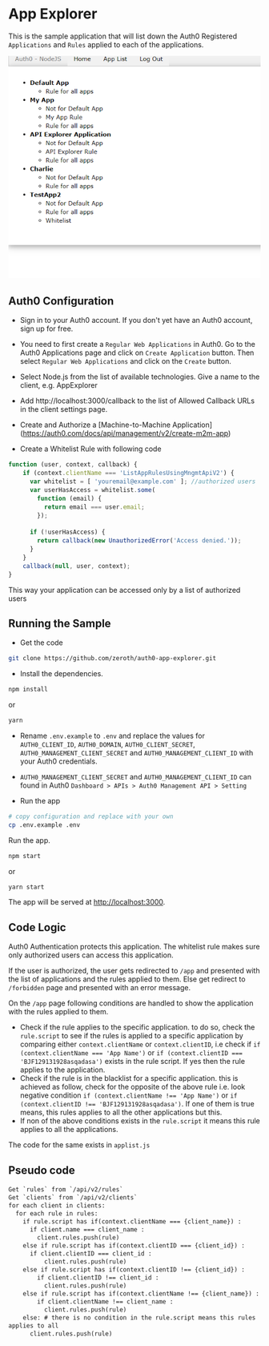 # App Explorer
This is the sample application that will list down the Auth0 Registered `Applications`  and `Rules` applied to each of the applications.

![App screenshot](/docs/appexplore.png)

## Auth0 Configuration
- Sign in to your Auth0 account. If you don't yet have an Auth0 account, sign up for free.

- You need to first create a `Regular Web Applications` in Auth0. Go to the Auth0 Applications page and click on `Create Application` button. Then select `Regular Web Applications` and click on the `Create` button. 

- Select Node.js from the list of available technologies. Give a name to the client, e.g. AppExplorer

- Add http://localhost:3000/callback to the list of Allowed Callback URLs in the client settings page.

- Create and Authorize a [Machine-to-Machine Application] (https://auth0.com/docs/api/management/v2/create-m2m-app)

- Create a Whitelist Rule with following code

```javascript
function (user, context, callback) {
    if (context.clientName === 'ListAppRulesUsingMngmtApiV2') {
      var whitelist = [ 'youremail@example.com' ]; //authorized users
      var userHasAccess = whitelist.some(
        function (email) {
          return email === user.email;
        });

      if (!userHasAccess) {
        return callback(new UnauthorizedError('Access denied.'));
      }
    }
    callback(null, user, context);
}
```

This way your application can be accessed only by a list of authorized users


## Running the Sample
- Get the code
```bash
git clone https://github.com/zeroth/auth0-app-explorer.git
```

- Install the dependencies.

```bash
npm install
```
or
```bash
yarn
```

- Rename `.env.example` to `.env` and replace the values for `AUTH0_CLIENT_ID`, `AUTH0_DOMAIN`, `AUTH0_CLIENT_SECRET`, `AUTH0_MANAGEMENT_CLIENT_SECRET` and `AUTH0_MANAGEMENT_CLIENT_ID` with your Auth0 credentials. 

- `AUTH0_MANAGEMENT_CLIENT_SECRET` and `AUTH0_MANAGEMENT_CLIENT_ID` can found in Auth0 `Dashboard > APIs > Auth0 Management API > Setting`


- Run the app
```bash
# copy configuration and replace with your own
cp .env.example .env
```

Run the app.

```bash
npm start
```
or 
```bash
yarn start
```

The app will be served at [http://localhost:3000](http://localhost:3000).

## Code Logic
Auth0 Authentication protects this application. The whitelist rule makes sure only authorized users can access this application.

If the user is authorized, the user gets redirected to `/app` and presented with the list of applications and the rules applied to them. Else get redirect to `/forbidden` page and presented with an error message.

On the `/app` page following conditions are handled to show the application with the rules applied to them.

- Check if the rule applies to the specific application. to do so, check the `rule.script` to see if the rules is applied to a specific application by comparing either `context.clientName` or `context.clientID`, i.e check if  `if (context.clientName === 'App Name')` or `if (context.clientID === 'BJF129131928asqadasa')` exists in the rule script. If yes then the rule applies to the application.
- Check if the rule is in the blacklist for a specific application. this is achieved as follow, check for the opposite of the above rule i.e. look negative condition `if (context.clientName !== 'App Name')` or `if (context.clientID !== 'BJF129131928asqadasa')`. If one of them is true means, this rules applies to all the other applications but this.
- If non of the above conditions exists in the `rule.script` it means this rule applies to all the applications.
  
The code for the same exists in `applist.js`

## Pseudo code 
```
Get `rules` from `/api/v2/rules`
Get `clients` from `/api/v2/clients`
for each client in clients:
  for each rule in rules:
    if rule.script has if(context.clientName === {client_name}) :
      if client.name === client_name :
        client.rules.push(rule)
    else if rule.script has if(context.clientID === {client_id}) :
      if client.clientID === client_id :
          client.rules.push(rule)
    else if rule.script has if(context.clientID !== {client_id}) :
        if client.clientID !== client_id :
          client.rules.push(rule)
    else if rule.script has if(context.clientName !== {client_name}) :
        if client.clientName !== client_name :
          client.rules.push(rule)
    else: # there is no condition in the rule.script means this rules applies to all
      client.rules.push(rule)
```
